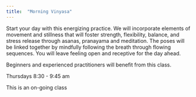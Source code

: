```yaml
---
title:  "Morning Vinyasa"
---
```

Start your day with this energizing practice. We will incorporate elements of movement and stillness that will foster strength, flexibility, balance, and stress release through asanas, pranayama and meditation. The poses will be linked together by mindfully following the breath through flowing sequences. You will leave feeling open and receptive for the day ahead.

Beginners and experienced practitioners will benefit from this class.

Thursdays 8:30 - 9:45 am

This is an on-going class
